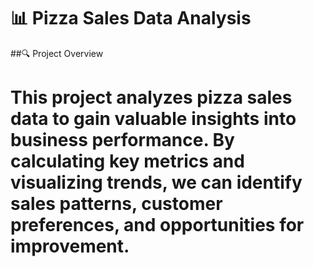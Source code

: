 # 📊 Pizza Sales Data Analysis
##🔍 Project Overview
# This project analyzes pizza sales data to gain valuable insights into business performance. By calculating key metrics and visualizing trends, we can identify sales patterns, customer preferences, and opportunities for improvement.
